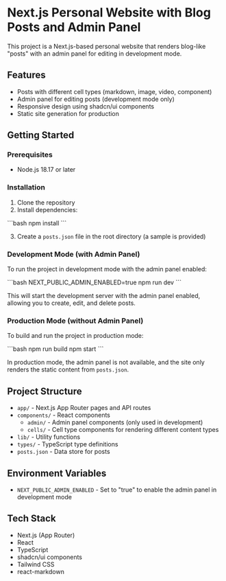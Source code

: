 # Next.js Personal Website with Blog Posts and Admin Panel

This project is a Next.js-based personal website that renders blog-like "posts" with an admin panel for editing in development mode.

## Features

- Posts with different cell types (markdown, image, video, component)
- Admin panel for editing posts (development mode only)
- Responsive design using shadcn/ui components
- Static site generation for production

## Getting Started

### Prerequisites

- Node.js 18.17 or later

### Installation

1. Clone the repository
2. Install dependencies:

\`\`\`bash
npm install
\`\`\`

3. Create a `posts.json` file in the root directory (a sample is provided)

### Development Mode (with Admin Panel)

To run the project in development mode with the admin panel enabled:

\`\`\`bash
NEXT_PUBLIC_ADMIN_ENABLED=true npm run dev
\`\`\`

This will start the development server with the admin panel enabled, allowing you to create, edit, and delete posts.

### Production Mode (without Admin Panel)

To build and run the project in production mode:

\`\`\`bash
npm run build
npm start
\`\`\`

In production mode, the admin panel is not available, and the site only renders the static content from `posts.json`.

## Project Structure

- `app/` - Next.js App Router pages and API routes
- `components/` - React components
  - `admin/` - Admin panel components (only used in development)
  - `cells/` - Cell type components for rendering different content types
- `lib/` - Utility functions
- `types/` - TypeScript type definitions
- `posts.json` - Data store for posts

## Environment Variables

- `NEXT_PUBLIC_ADMIN_ENABLED` - Set to "true" to enable the admin panel in development mode

## Tech Stack

- Next.js (App Router)
- React
- TypeScript
- shadcn/ui components
- Tailwind CSS
- react-markdown
